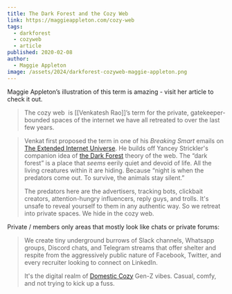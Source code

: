 ```yaml
---
title: The Dark Forest and the Cozy Web
link: https://maggieappleton.com/cozy-web
tags:
  - darkforest
  - cozyweb
  - article
published: 2020-02-08
author:
  - Maggie Appleton
image: /assets/2024/darkforest-cozyweb-maggie-appleton.png
---
```

Maggie Appleton’s illustration of this term is amazing - visit her article to check it out. 

> The cozy web  is [[Venkatesh Rao]]’s term for the private, gatekeeper-bounded spaces of the internet we have all retreated to over the last few years.

> Venkat first proposed the term in one of his *Breaking Smart* emails on [The Extended Internet Universe](https://studio.ribbonfarm.com/p/the-extended-internet-universe). He builds off Yancey Strickler's companion idea of [the Dark Forest](https://onezero.medium.com/the-dark-forest-theory-of-the-internet-7dc3e68a7cb1) theory of the web. The “dark forest” is a place that *seems* eerily quiet and devoid of life. All the living creatures within it are hiding. Because “night is when the predators come out. To survive, the animals stay silent.”
> 
> The predators here are the advertisers, tracking bots, clickbait creators, attention-hungry influencers, reply guys, and trolls. It's unsafe to reveal yourself to them in any authentic way. So we retreat into private spaces. We hide in the cozy web.

Private / members only areas that mostly look like chats or private forums:

> We create tiny underground burrows of Slack channels, Whatsapp groups, Discord chats, and Telegram streams that offer shelter and respite from the aggressively public nature of Facebook, Twitter, and every recruiter looking to connect on LinkedIn.
> 
> It's the digital realm of [Domestic Cozy](https://www.ribbonfarm.com/series/domestic-cozy/) Gen-Z vibes. Casual, comfy, and not trying to kick up a fuss.